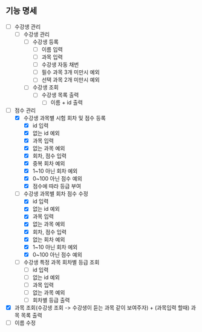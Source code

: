 ## 기능 명세

 - [ ] 수강생 관리
   - [ ] 수강생 관리 
     - [ ] 수강생 등록
       - [ ] 이름 입력
       - [ ] 과목 입력
       - [ ] 수강생 자동 채번
       - [ ] 필수 과목 3개 미만시 예외
       - [ ] 선택 과목 2개 미만시 예외
     - [ ] 수강생 조회 
       - [ ] 수강생 목록 출력
         - [ ] 이름 + id 출력
 - [ ] 점수 관리
   - [x] 수강생 과목별 시험 회차 및 점수 등록
     - [x] id 입력
     - [x] 없는 id 예외
     - [x] 과목 입력
     - [x] 없는 과목 예외
     - [x] 회차, 점수 입력
     - [x] 중복 회차 예외
     - [x] 1~10 아닌 회차 예외
     - [x] 0~100 아닌 점수 예외
     - [x] 점수에 따라 등급 부여
   - [ ] 수강생 과목별 회차 점수 수정
     - [x] id 입력
     - [x] 없는 id 예외
     - [x] 과목 입력
     - [x] 없는 과목 예외
     - [x] 회차, 점수 입력
     - [x] 없는 회차 예외
     - [x] 1~10 아닌 회차 예외
     - [x] 0~100 아닌 점수 예외
   - [ ] 수강생 특정 과목 회차별 등급 조회
     - [ ] id 입력
     - [ ] 없는 id 예외
     - [ ] 과목 입력
     - [ ] 없는 과목 예외
     - [ ] 회차별 등급 출력

  - [x] 과목 조회(수강생 조회 -> 수강생이 듣는 과목 같이 보여주자) + (과목입력 할때) 과목 목록 출력
  - [ ] 이름 수정 
